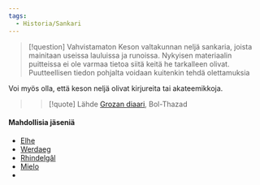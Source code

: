 ```yaml
---
tags:
  - Historia/Sankari
---
```

>[!question] Vahvistamaton 
Keson valtakunnan neljä sankaria, joista mainitaan useissa lauluissa ja runoissa. Nykyisen materiaalin puitteissa ei ole varmaa tietoa siitä keitä he tarkalleen olivat. Puutteellisen tiedon pohjalta voidaan kuitenkin tehdä olettamuksia
>
Voi myös olla, että keson neljä olivat kirjureita tai akateemikkoja.
>>[!quote] Lähde
>> [Grozan diaari](Grozan%20diaari.md), Bol-Thazad





#### Mahdollisia jäseniä
- [Elhe](Elhe.md)
- [Werdaeg](Werdaeg.md)
- [Rhindelgâl](Rhindelgâl.md)
- [Mielo](Mielo.md)
- 